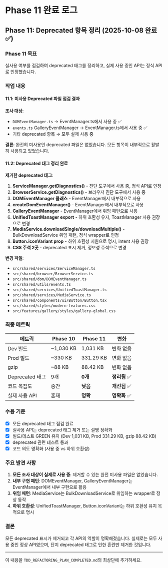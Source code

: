 # Phase 11 완료 로그

## Phase 11: Deprecated 항목 정리 (2025-10-08 완료 ✅)

### Phase 11 목표

실사용 여부를 점검하여 deprecated 태그를 정리하고, 실제 사용 중인 API는 정식
API로 인정했습니다.

### 작업 내용

#### 11.1: 미사용 Deprecated 파일 점검 결과

**조사 대상**:

- `DOMEventManager.ts` → EventManager.ts에서 사용 중 ✅
- `events.ts` GalleryEventManager → EventManager.ts에서 사용 중 ✅
- 기타 deprecated 항목 → 모두 실제 사용 중

**결론**: 완전히 미사용인 deprecated 파일은 없었습니다. 모든 항목이 내부적으로
활발히 사용되고 있었습니다.

#### 11.2: Deprecated 태그 정리 완료

**제거한 deprecated 태그**:

1. **ServiceManager.getDiagnostics()** - 진단 도구에서 사용 중, 정식 API로 인정
2. **BrowserService.getDiagnostics()** - 브라우저 진단 도구에서 사용 중
3. **DOMEventManager 클래스** - EventManager에서 내부적으로 사용
4. **createDomEventManager()** - EventManager에서 내부적으로 사용
5. **GalleryEventManager** - EventManager에서 위임 패턴으로 사용
6. **UnifiedToastManager export** - 하위 호환성 유지, ToastManager 사용 권장으로
   변경
7. **MediaService.downloadSingle/downloadMultiple()** - BulkDownloadService 위임
   패턴, 정식 wrapper로 인정
8. **Button.iconVariant prop** - 하위 호환성 지원으로 명시, intent 사용 권장
9. **CSS 주석 2곳** - deprecated 표시 제거, 정보성 주석으로 변경

**변경 파일**:

- `src/shared/services/ServiceManager.ts`
- `src/shared/browser/BrowserService.ts`
- `src/shared/dom/DOMEventManager.ts`
- `src/shared/utils/events.ts`
- `src/shared/services/UnifiedToastManager.ts`
- `src/shared/services/MediaService.ts`
- `src/shared/components/ui/Button/Button.tsx`
- `src/shared/styles/modern-features.css`
- `src/features/gallery/styles/gallery-global.css`

### 최종 메트릭

| 메트릭          | Phase 10  | Phase 11  | 변화          |
| --------------- | --------- | --------- | ------------- |
| Dev 빌드        | ~1,030 KB | 1,031 KB  | 변화 없음     |
| Prod 빌드       | ~330 KB   | 331.29 KB | 변화 없음     |
| gzip            | ~88 KB    | 88.42 KB  | 변화 없음     |
| Deprecated 태그 | 9개       | **0개**   | **정리됨** ✅ |
| 코드 복잡도     | 중간      | **낮음**  | **개선됨** ✅ |
| 실제 사용 API   | 혼재      | **명확**  | **명확화** ✅ |

### 수용 기준

- [x] 모든 deprecated 태그 점검 완료
- [x] 실사용 API는 deprecated 태그 제거 또는 설명 정확화
- [x] 빌드/테스트 GREEN 유지 (Dev 1,031 KB, Prod 331.29 KB, gzip 88.42 KB)
- [x] deprecated 관련 테스트 통과
- [x] 코드 의도 명확화 (사용 중 vs 하위 호환성)

### 주요 발견 사항

1. **모든 조사 대상이 실제로 사용 중**: 제거할 수 있는 완전 미사용 파일은
   없었습니다.
2. **내부 구현 패턴**: DOMEventManager, GalleryEventManager는 EventManager에서
   내부 구현으로 활용
3. **위임 패턴**: MediaService는 BulkDownloadService로 위임하는 wrapper로 정상
   동작
4. **하위 호환성**: UnifiedToastManager, Button.iconVariant는 하위 호환성 유지
   목적으로 명시

### 결론

모든 deprecated 표시가 제거되고 각 API의 역할이 명확해졌습니다. 실제로는 모두
사용 중인 정상 API였으며, 단지 deprecated 태그로 인한 혼란만 제거한 것입니다.

---

이 내용을 `TDD_REFACTORING_PLAN_COMPLETED.md`의 최상단에 추가하세요.
